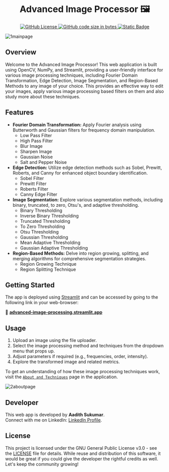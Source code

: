 <h1 align='center'> Advanced Image Processor 🖼️</h1>

<div align="center">

  <a href="https://github.com/aadi1011/Advanced-Image-Processor/blob/main/LICENSE">
    <img src="https://img.shields.io/github/license/aadi1011/Advanced-Image-Processor" alt="GitHub License">
  </a>
  
  <a href="https://github.com/aadi1011/Advanced-Image-Processor/tree/main">
    <img src="https://img.shields.io/github/languages/code-size/aadi1011/Advanced-Image-Processor" alt="GitHub code size in bytes">
  </a>
  
  <a href="https://advanced-image-processing.streamlit.app/">
    <img src="https://img.shields.io/badge/View_On_Streamlit-S?logo=streamlit&labelColor=gray&color=yellow&link=advanced-image-processing.streamlit.app" alt="Static Badge">
  </a>

</div>


![1mainpage](https://github.com/aadi1011/Advanced-Image-Processor/assets/62766172/1e461c8e-6090-47be-80a3-980b8ca5dfe4)

## Overview

Welcome to the Advanced Image Processor! This web application is built using OpenCV, NumPy, and Streamlit, providing a user-friendly interface for various image processing techniques, including Fourier Domain Transformation, Edge Detection, Image Segmentation, and Region-Based Methods to any image of your choice. This provides an effective way to edit your images, apply various image processing based filters on them and also study more about these techniques.

## Features

- **Fourier Domain Transformation:** Apply Fourier analysis using Butterworth and Gaussian filters for frequency domain manipulation.
  - Low Pass Filter
  - High Pass Filter
  - Blur Image
  - Sharpen Image
  - Gaussian Noise
  - Salt and Pepper Noise 
- **Edge Detection:** Utilize edge detection methods such as Sobel, Prewitt, Roberts, and Canny for enhanced object boundary identification.
  - Sobel Filter
  - Prewitt Filter
  - Roberts Filter
  - Canny Edge Filter
- **Image Segmentation:** Explore various segmentation methods, including binary, truncated, to zero, Otsu's, and adaptive thresholding.
  - Binary Thresholding
  - Inverse Binary Thresholding
  - Truncated Thresholding
  - To Zero Thresholding
  - Otsu Thresholding
  - Gaussian Thresholding
  - Mean Adaptive Thresholding
  - Gaussian Adaptive Thresholding
- **Region-Based Methods:** Delve into region growing, splitting, and merging algorithms for comprehensive segmentation strategies.
  - Region Growing Technique
  - Region Splitting Technique 

## Getting Started

The app is deployed using [Streamlit](https://www.streamlit.io/) and can be accessed by going to the following link in your web-browser:

🔗 **[advanced-image-processing.streamlit.app](https://advanced-image-processing.streamlit.app/)**

## Usage

1. Upload an image using the file uploader.
2. Select the image processing method and techniques from the dropdown menu that props up.
3. Adjust parameters if required (e.g., frequencies, order, intensity).
4. Explore the transformed image and related metrics.

To get an understanding of how these image processing techniques work, visit the [`About and Techniques`](https://advanced-image-processing.streamlit.app/About_and_Techniques) page in the application.

![2aboutpage](https://github.com/aadi1011/Advanced-Image-Processor/assets/62766172/8e81337c-37bc-4f4b-ae57-877f68f353bd)


## Developer

This web app is developed by **Aadith Sukumar**. <br>
Connect with me on LinkedIn: [LinkedIn Profile](https://www.linkedin.com/in/aadith-sukumar).

## License

This project is licensed under the GNU General Public License v3.0 - see the [LICENSE](LICENSE) file for details. While reuse and distribution of this software, it would be great if you could give the developer the rightful credits as well. Let's keep the community growing!
